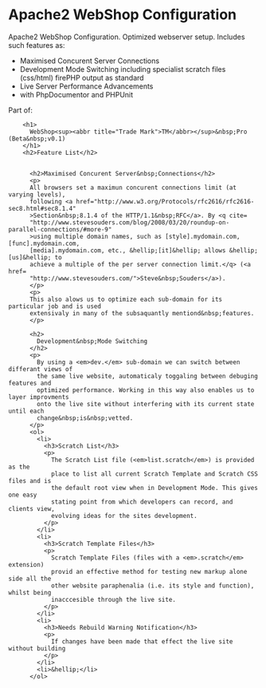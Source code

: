 Apache2 WebShop Configuration
=============================

Apache2 WebShop Configuration. Optimized webserver setup.
 Includes such features as:
 - Maximised Concurent Server Connections
 - Development Mode Switching
     including specialist scratch files (css/html)
     firePHP output as standard
 - Live Server Performance Advancements
 - with PhpDocumentor and PHPUnit

Part of:

        <h1>
          WebShop<sup><abbr title="Trade Mark">TM</abbr></sup>&nbsp;Pro (Beta&nbsp;v0.1)
        </h1>
        <h2>Feature List</h2>


          <h2>Maximised Concurent Server&nbsp;Connections</h2>
          <p>
          All browsers set a maximun concurent connections limit (at varying levels),
          following <a href="http://www.w3.org/Protocols/rfc2616/rfc2616-sec8.html#sec8.1.4"
          >Section&nbsp;8.1.4 of the HTTP/1.1&nbsp;RFC</a>. By <q cite=
          "http://www.stevesouders.com/blog/2008/03/20/roundup-on-parallel-connections/#more-9"
          >using multiple domain names, such as [style].mydomain.com, [func].mydomain.com,
          [media].mydomain.com, etc., &hellip;[it]&hellip; allows &hellip;[us]&hellip; to
          achieve a multiple of the per server connection limit.</q> (<a href=
          "http://www.stevesouders.com/">Steve&nbsp;Souders</a>).
          </p>
          <p>
          This also alows us to optimize each sub-domain for its particular job and is used
          extensivaly in many of the subsaquantly mentiond&nbsp;features.
          </p>

          <h2>
            Development&nbsp;Mode Switching
          </h2>
          <p>
            By using a <em>dev.</em> sub-domain we can switch between differant views of
            the same live website, automaticaly toggaling between debuging features and
            optimized performance. Working in this way also enables us to layer improvments
            onto the live site without interfering with its current state until each
            change&nbsp;is&nbsp;vetted.
          </p>
          <ol>
            <li>
              <h3>Scratch List</h3>
              <p>
                The Scratch List file (<em>list.scratch</em>) is provided as the
                place to list all current Scratch Template and Scratch CSS files and is
                the default root view when in Development Mode. This gives one easy
                stating point from which developers can record, and clients view,
                evolving ideas for the sites development.
              </p>
            </li>
            <li>
              <h3>Scratch Template Files</h3>
              <p>
                Scratch Template Files (files with a <em>.scratch</em> extension)
                provid an effective method for testing new markup alone side all the
                other website paraphenalia (i.e. its style and function), whilst being
                inacccesible through the live site.
              </p>
            </li>
            <li>
              <h3>Needs Rebuild Warning Notification</h3>
              <p>
                If changes have been made that effect the live site without building
              </p>
            </li>
            <li>&hellip;</li>
          </ol>
